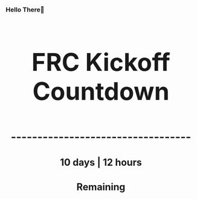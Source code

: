 ### Hello There👋

<!---START-TIMER--->
<h3 align='center' style='font-size: 64px;'>FRC Kickoff Countdown</h3>
<h3 align='center' style='font-size: 30px;'>----------------------------------</h3>
<h3 align='center' style='font-size: 25px;'>10 days | 12 hours</h3>
<h3 align='center' style='font-size: 25px;'>Remaining</h3>
<!---END-TIMER--->
